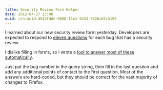 ```yaml
---
title: Security Review Form Helper
date: 2012-04-27 13:00
uuid: urn:uuid:d542fdde-9088-11e1-9283-782bcb9cb190
---
```


I learned about our new security review form yesterday.  Developers are expected to respond to [eleven questions][questions] for each bug that has a security review.

I dislike filling in forms, so I wrote a [tool to answer most of these automatically][tool].

Just put the bug number in the query string, then fill in the last question and add any additional points of contact to the first question.  Most of the answers are hard-coded, but they should be correct for the vast majority of changes to Firefox.

[questions]: https://bugzilla.mozilla.org/show_bug.cgi?id=749376#c0
[tool]: http://people.mozilla.org/~jlebar/tools/sec-review.html?697132

